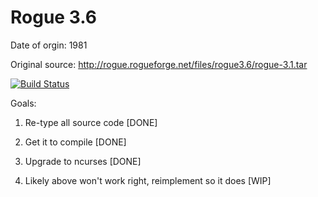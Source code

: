 # Rogue 3.6

Date of orgin: 1981

Original source: http://rogue.rogueforge.net/files/rogue3.6/rogue-3.1.tar

[![Build Status](https://travis-ci.org/tcadigan/snobol_III.svg?branch=master)](https://travis-ci.org/tcadigan/snobol_III)

Goals:

1) Re-type all source code [DONE]

2) Get it to compile [DONE]

3) Upgrade to ncurses [DONE]

4) Likely above won't work right, reimplement so it does [WIP]